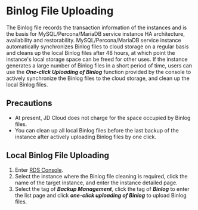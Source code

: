 # Binlog File Uploading
The Binlog file records the transaction information of the instances and is the basis for MySQL/Percona/MariaDB service instance HA architecture, availability and restorability.
MySQL/Percona/MariaDB service instance automatically synchronizes Binlog files to cloud storage on a regular basis and cleans up the local Binlog files after 48 hours, at which point the instance's local storage space can be freed for other uses.
If the instance generates a large number of Binlog files in a short period of time, users can use the ***One-click Uploading of Binlog***  function provided by the console to actively synchronize the Binlog files to the cloud storage, and clean up the local Binlog files.

## Precautions
* At present, JD Cloud does not charge for the space occupied by Binlog files.
* You can clean up all local Binlog files before the last backup of the instance after actively uploading Binlog files by one click.

## Local Binlog File Uploading
1. Enter [RDS Console](https://rds-console.jdcloud.com/database).
2. Select the instance where the Binlog file cleaning is required, click the name of the target instance, and enter the instance detailed page.
3. Select the tag of ***Backup Management***, click the tag of ***Binlog*** to enter the list page and click ***one-click uploading of Binlog*** to upload Binlog files.
